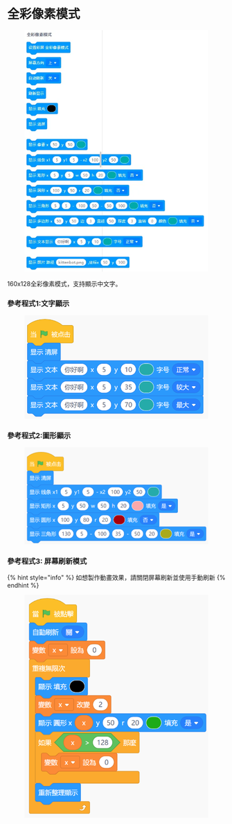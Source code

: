 # 全彩像素模式

<figure><img src="../../../.gitbook/assets/image (126).png" alt=""><figcaption></figcaption></figure>

160x128全彩像素模式，支持顯示中文字。

### 參考程式1:文字顯示

<figure><img src="../../../.gitbook/assets/image.png" alt=""><figcaption></figcaption></figure>

### 參考程式2:圖形顯示

<figure><img src="../../../.gitbook/assets/image (1).png" alt=""><figcaption></figcaption></figure>

### 參考程式3: 屏幕刷新模式

{% hint style="info" %}
如想製作動畫效果，請關閉屏幕刷新並使用手動刷新
{% endhint %}

<figure><img src="../../../.gitbook/assets/image (4).png" alt=""><figcaption></figcaption></figure>
